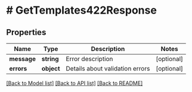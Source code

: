 # # GetTemplates422Response

## Properties

Name | Type | Description | Notes
------------ | ------------- | ------------- | -------------
**message** | **string** | Error description | [optional]
**errors** | **object** | Details about validation errors | [optional]

[[Back to Model list]](../../README.md#models) [[Back to API list]](../../README.md#endpoints) [[Back to README]](../../README.md)
